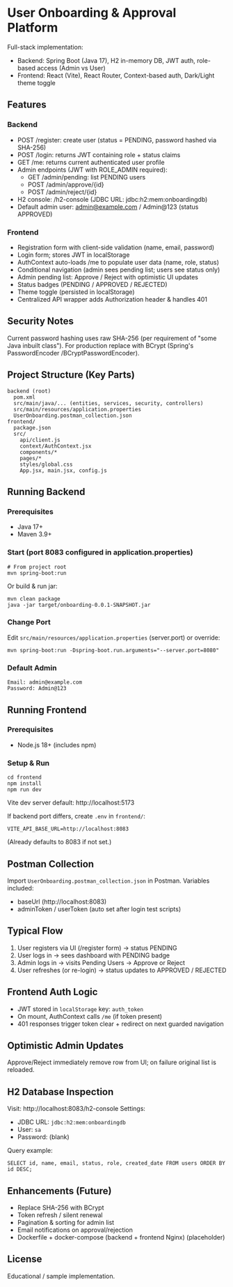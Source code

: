 # User Onboarding & Approval Platform

Full-stack implementation:
- Backend: Spring Boot (Java 17), H2 in-memory DB, JWT auth, role-based access (Admin vs User)
- Frontend: React (Vite), React Router, Context-based auth, Dark/Light theme toggle

## Features
### Backend
- POST /register: create user (status = PENDING, password hashed via SHA-256)
- POST /login: returns JWT containing role + status claims
- GET /me: returns current authenticated user profile
- Admin endpoints (JWT with ROLE_ADMIN required):
  - GET /admin/pending: list PENDING users
  - POST /admin/approve/{id}
  - POST /admin/reject/{id}
- H2 console: /h2-console (JDBC URL: jdbc:h2:mem:onboardingdb)
- Default admin user: admin@example.com / Admin@123 (status APPROVED)

### Frontend
- Registration form with client-side validation (name, email, password)
- Login form; stores JWT in localStorage
- AuthContext auto-loads /me to populate user data (name, role, status)
- Conditional navigation (admin sees pending list; users see status only)
- Admin pending list: Approve / Reject with optimistic UI updates
- Status badges (PENDING / APPROVED / REJECTED)
- Theme toggle (persisted in localStorage)
- Centralized API wrapper adds Authorization header & handles 401

## Security Notes
Current password hashing uses raw SHA-256 (per requirement of "some Java inbuilt class"). For production replace with BCrypt (Spring's PasswordEncoder /BCryptPasswordEncoder).

## Project Structure (Key Parts)
```
backend (root)
  pom.xml
  src/main/java/... (entities, services, security, controllers)
  src/main/resources/application.properties
  UserOnboarding.postman_collection.json
frontend/
  package.json
  src/
    api/client.js
    context/AuthContext.jsx
    components/*
    pages/*
    styles/global.css
    App.jsx, main.jsx, config.js
```

## Running Backend
### Prerequisites
- Java 17+
- Maven 3.9+

### Start (port 8083 configured in application.properties)
```
# From project root
mvn spring-boot:run
```
Or build & run jar:
```
mvn clean package
java -jar target/onboarding-0.0.1-SNAPSHOT.jar
```

### Change Port
Edit `src/main/resources/application.properties` (server.port) or override:
```
mvn spring-boot:run -Dspring-boot.run.arguments="--server.port=8080"
```

### Default Admin
```
Email: admin@example.com
Password: Admin@123
```

## Running Frontend
### Prerequisites
- Node.js 18+ (includes npm)

### Setup & Run
```
cd frontend
npm install
npm run dev
```
Vite dev server default: http://localhost:5173

If backend port differs, create `.env` in `frontend/`:
```
VITE_API_BASE_URL=http://localhost:8083
```
(Already defaults to 8083 if not set.)

## Postman Collection
Import `UserOnboarding.postman_collection.json` in Postman. Variables included:
- baseUrl (http://localhost:8083)
- adminToken / userToken (auto set after login test scripts)

## Typical Flow
1. User registers via UI (/register form) -> status PENDING
2. User logs in -> sees dashboard with PENDING badge
3. Admin logs in -> visits Pending Users -> Approve or Reject
4. User refreshes (or re-login) -> status updates to APPROVED / REJECTED

## Frontend Auth Logic
- JWT stored in `localStorage` key: `auth_token`
- On mount, AuthContext calls `/me` (if token present)
- 401 responses trigger token clear + redirect on next guarded navigation

## Optimistic Admin Updates
Approve/Reject immediately remove row from UI; on failure original list is reloaded.

## H2 Database Inspection
Visit: http://localhost:8083/h2-console
Settings:
- JDBC URL: `jdbc:h2:mem:onboardingdb`
- User: `sa`
- Password: (blank)

Query example:
```
SELECT id, name, email, status, role, created_date FROM users ORDER BY id DESC;
```

## Enhancements (Future)
- Replace SHA-256 with BCrypt
- Token refresh / silent renewal
- Pagination & sorting for admin list
- Email notifications on approval/rejection
- Dockerfile + docker-compose (backend + frontend Nginx) (placeholder)

## License
Educational / sample implementation.

